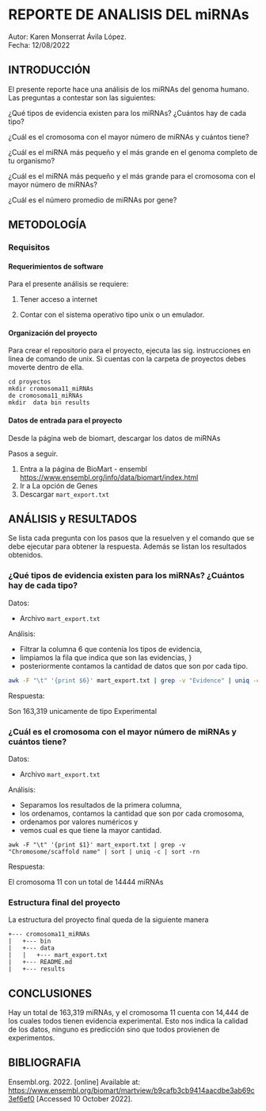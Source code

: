 # REPORTE DE ANALISIS DEL miRNAs

Autor: Karen Monserrat Ávila López.  
Fecha: 12/08/2022

## INTRODUCCIÓN

El presente reporte hace una análisis de los miRNAs del genoma humano. Las preguntas a contestar son las siguientes: 

¿Qué tipos de evidencia existen para los miRNAs? ¿Cuántos hay de cada tipo?

¿Cuál es el cromosoma con el mayor número de miRNAs y cuántos tiene?

¿Cuál es el miRNA más pequeño y el más grande en el genoma completo de tu organismo?

¿Cuál es el miRNA más pequeño y el más grande para el cromosoma con el mayor número de miRNAs?

¿Cuál es el número promedio de miRNAs por gene?


## METODOLOGÍA

### Requisitos

#### Requerimientos de software

Para el presente análisis se requiere:

1. Tener acceso a internet

2. Contar con el sistema operativo tipo unix o un emulador.


#### Organización del proyecto

Para crear el repositorio para el proyecto, ejecuta las sig. instrucciones en linea de comando de unix. Si cuentas con la carpeta de proyectos debes moverte dentro de ella.

```
cd proyectos
mkdir cromosoma11_miRNAs
de cromosoma11_miRNAs
mkdir  data bin results
```

#### Datos de entrada para el proyecto

Desde la página web de biomart, descargar los datos de miRNAs

Pasos a seguir.

1. Entra a la página de BioMart - ensembl https://www.ensembl.org/info/data/biomart/index.html
2. Ir a La opción de Genes
3. Descargar `mart_export.txt`


## ANÁLISIS y RESULTADOS

Se lista cada pregunta con los pasos que la resuelven y el comando que se debe ejecutar para obtener la respuesta. Además se listan los resultados obtenidos.

### ¿Qué tipos de evidencia existen para los miRNAs? ¿Cuántos hay de cada tipo?

Datos: 

- Archivo `mart_export.txt`

Análisis:

- Filtrar la columna 6 que contenía los tipos de evidencia, 
- limpiamos la fila que indica que son las evidencias, }
- posteriormente contamos la cantidad de datos que son por cada tipo.

```bash
awk -F "\t" '{print $6}' mart_export.txt | grep -v "Evidence" | uniq -c

```

Respuesta: 

Son 163,319 unicamente de tipo Experimental



### ¿Cuál es el cromosoma con el mayor número de miRNAs y cuántos tiene?

Datos: 

- Archivo `mart_export.txt`

Análisis:

- Separamos los resultados de la primera columna, 
- los ordenamos, contamos la cantidad que son por cada cromosoma, 
- ordenamos por valores numéricos y 
- vemos cual es que tiene la mayor cantidad.

```
awk -F "\t" '{print $1}' mart_export.txt | grep -v "Chromosome/scaffold name" | sort | uniq -c | sort -rn

```

Respuesta: 

El cromosoma 11 con un total de 14444 miRNAs


### Estructura final del proyecto

La estructura del proyecto final queda de la siguiente manera

```
+--- cromosoma11_miRNAs
|   +--- bin
|   +--- data
|   |   +--- mart_export.txt
|   +--- README.md
|   +--- results

```

## CONCLUSIONES

Hay un total de 163,319 miRNAs, y el cromosoma 11 cuenta con 14,444 de los cuales todos tienen evidencia experimental. Esto nos indica la calidad de los datos, ninguno es predicción sino que todos provienen de experimentos. 


## BIBLIOGRAFIA

Ensembl.org. 2022. \[online\] Available at: https://www.ensembl.org/biomart/martview/b9cafb3cb9414aacdbe3ab69c3ef6ef0 \[Accessed 10 October 2022\].
